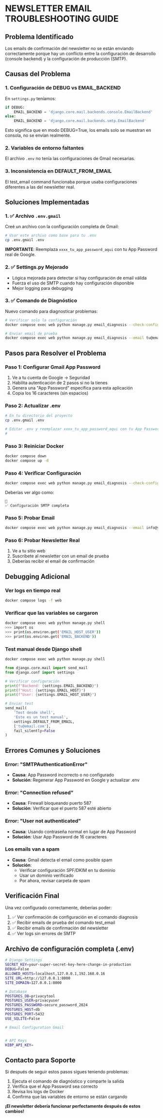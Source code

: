 # NEWSLETTER EMAIL TROUBLESHOOTING GUIDE

## Problema Identificado

Los emails de confirmación del newsletter no se están enviando correctamente porque hay un conflicto entre la configuración de desarrollo (console backend) y la configuración de producción (SMTP).

## Causas del Problema

### 1. Configuración de DEBUG vs EMAIL_BACKEND

En `settings.py` teníamos:

```python
if DEBUG:
    EMAIL_BACKEND = 'django.core.mail.backends.console.EmailBackend'
else:
    EMAIL_BACKEND = 'django.core.mail.backends.smtp.EmailBackend'
```

Esto significa que en modo DEBUG=True, los emails solo se muestran en consola, no se envían realmente.

### 2. Variables de entorno faltantes

El archivo `.env` no tenía las configuraciones de Gmail necesarias.

### 3. Inconsistencia en DEFAULT_FROM_EMAIL

El test_email command funcionaba porque usaba configuraciones diferentes a las del newsletter real.

## Soluciones Implementadas

### 1. ✅ Archivo `.env.gmail`

Creé un archivo con la configuración completa de Gmail:

```bash
# Usar este archivo como base para tu .env
cp .env.gmail .env
```

**IMPORTANTE**: Reemplaza `xxxx_tu_app_password_aqui` con tu App Password real de Google.

### 2. ✅ Settings.py Mejorado

- Lógica mejorada para detectar si hay configuración de email válida
- Fuerza el uso de SMTP cuando hay configuración disponible
- Mejor logging para debugging

### 3. ✅ Comando de Diagnóstico

Nuevo comando para diagnosticar problemas:

```bash
# Verificar solo la configuración
docker compose exec web python manage.py email_diagnosis --check-config

# Enviar email de prueba
docker compose exec web python manage.py email_diagnosis --email tu@email.com
```

## Pasos para Resolver el Problema

### Paso 1: Configurar Gmail App Password

1. Ve a tu cuenta de Google → Seguridad
2. Habilita autenticación de 2 pasos si no la tienes
3. Genera una "App Password" específica para esta aplicación
4. Copia los 16 caracteres (sin espacios)

### Paso 2: Actualizar .env

```bash
# En tu directorio del proyecto
cp .env.gmail .env

# Editar .env y reemplazar xxxx_tu_app_password_aqui con tu App Password real
# 
```

### Paso 3: Reiniciar Docker

```bash
docker compose down
docker compose up -d
```

### Paso 4: Verificar Configuración

```bash
docker compose exec web python manage.py email_diagnosis --check-config
```

Deberías ver algo como:

```
📧
✅ Configuración SMTP completa
```

### Paso 5: Probar Email

```bash
docker compose exec web python manage.py email_diagnosis --email info@yoursecurescan.com
```

### Paso 6: Probar Newsletter Real

1. Ve a tu sitio web
2. Suscríbete al newsletter con un email de prueba
3. Deberías recibir el email de confirmación

## Debugging Adicional

### Ver logs en tiempo real

```bash
docker compose logs -f web
```

### Verificar que las variables se cargaron

```bash
docker compose exec web python manage.py shell
>>> import os
>>> print(os.environ.get('EMAIL_HOST_USER'))
>>> print(os.environ.get('EMAIL_BACKEND'))
```

### Test manual desde Django shell

```bash
docker compose exec web python manage.py shell
```

```python
from django.core.mail import send_mail
from django.conf import settings

# Verificar configuración
print(f"Backend: {settings.EMAIL_BACKEND}")
print(f"Host: {settings.EMAIL_HOST}")
print(f"User: {settings.EMAIL_HOST_USER}")

# Enviar test
send_mail(
    'Test desde shell',
    'Este es un test manual',
    settings.DEFAULT_FROM_EMAIL,
    ['tu@email.com'],
    fail_silently=False
)
```

## Errores Comunes y Soluciones

### Error: "SMTPAuthenticationError"

- **Causa**: App Password incorrecto o no configurado
- **Solución**: Regenerar App Password en Google y actualizar .env

### Error: "Connection refused"

- **Causa**: Firewall bloqueando puerto 587
- **Solución**: Verificar que el puerto 587 esté abierto

### Error: "User not authenticated"

- **Causa**: Usando contraseña normal en lugar de App Password
- **Solución**: Usar App Password de 16 caracteres

### Los emails van a spam

- **Causa**: Gmail detecta el email como posible spam
- **Solución**:
  - Verificar configuración SPF/DKIM en tu dominio
  - Usar un dominio verificado
  - Por ahora, revisar carpeta de spam

## Verificación Final

Una vez configurado correctamente, deberías poder:

1. ✅ Ver confirmación de configuración en el comando diagnosis
2. ✅ Recibir emails de prueba del comando test_email
3. ✅ Recibir emails de confirmación del newsletter
4. ✅ Ver logs sin errores de SMTP

## Archivo de configuración completa (.env)

```bash
# Django Settings
SECRET_KEY=your-super-secret-key-here-change-in-production
DEBUG=False
ALLOWED_HOSTS=localhost,127.0.0.1,192.168.0.16
SITE_URL=http://127.0.0.1:8000
SITE_DOMAIN=127.0.0.1:8000

# Database
POSTGRES_DB=privacytool
POSTGRES_USER=privacyuser
POSTGRES_PASSWORD=secure_password_2024
POSTGRES_HOST=db
POSTGRES_PORT=5432
USE_SQLITE=False

# Email Configuration Gmail


# API Keys
HIBP_API_KEY=
```

## Contacto para Soporte

Si después de seguir estos pasos sigues teniendo problemas:

1. Ejecuta el comando de diagnóstico y comparte la salida
2. Verifica que el App Password sea correcto
3. Revisa los logs de Docker
4. Confirma que las variables de entorno se están cargando

**¡El newsletter debería funcionar perfectamente después de estos cambios!**
